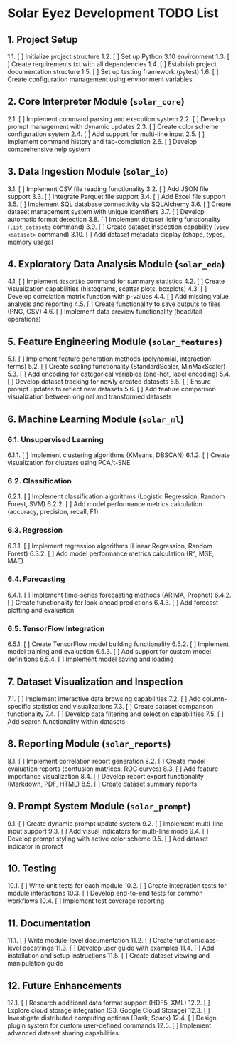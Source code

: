 # Solar Eyez Development TODO List

## 1. Project Setup
1.1. [ ] Initialize project structure
1.2. [ ] Set up Python 3.10 environment
1.3. [ ] Create requirements.txt with all dependencies
1.4. [ ] Establish project documentation structure
1.5. [ ] Set up testing framework (pytest)
1.6. [ ] Create configuration management using environment variables

## 2. Core Interpreter Module (`solar_core`)
2.1. [ ] Implement command parsing and execution system
2.2. [ ] Develop prompt management with dynamic updates
2.3. [ ] Create color scheme configuration system
2.4. [ ] Add support for multi-line input
2.5. [ ] Implement command history and tab-completion
2.6. [ ] Develop comprehensive help system

## 3. Data Ingestion Module (`solar_io`)
3.1. [ ] Implement CSV file reading functionality
3.2. [ ] Add JSON file support
3.3. [ ] Integrate Parquet file support
3.4. [ ] Add Excel file support
3.5. [ ] Implement SQL database connectivity via SQLAlchemy
3.6. [ ] Create dataset management system with unique identifiers
3.7. [ ] Develop automatic format detection
3.8. [ ] Implement dataset listing functionality (`list_datasets` command)
3.9. [ ] Create dataset inspection capability (`view <dataset>` command)
3.10. [ ] Add dataset metadata display (shape, types, memory usage)

## 4. Exploratory Data Analysis Module (`solar_eda`)
4.1. [ ] Implement `describe` command for summary statistics
4.2. [ ] Create visualization capabilities (histograms, scatter plots, boxplots)
4.3. [ ] Develop correlation matrix function with p-values
4.4. [ ] Add missing value analysis and reporting
4.5. [ ] Create functionality to save outputs to files (PNG, CSV)
4.6. [ ] Implement data preview functionality (head/tail operations)

## 5. Feature Engineering Module (`solar_features`)
5.1. [ ] Implement feature generation methods (polynomial, interaction terms)
5.2. [ ] Create scaling functionality (StandardScaler, MinMaxScaler)
5.3. [ ] Add encoding for categorical variables (one-hot, label encoding)
5.4. [ ] Develop dataset tracking for newly created datasets
5.5. [ ] Ensure prompt updates to reflect new datasets
5.6. [ ] Add feature comparison visualization between original and transformed datasets

## 6. Machine Learning Module (`solar_ml`)
### 6.1. Unsupervised Learning
6.1.1. [ ] Implement clustering algorithms (KMeans, DBSCAN)
6.1.2. [ ] Create visualization for clusters using PCA/t-SNE

### 6.2. Classification
6.2.1. [ ] Implement classification algorithms (Logistic Regression, Random Forest, SVM)
6.2.2. [ ] Add model performance metrics calculation (accuracy, precision, recall, F1)

### 6.3. Regression
6.3.1. [ ] Implement regression algorithms (Linear Regression, Random Forest)
6.3.2. [ ] Add model performance metrics calculation (R², MSE, MAE)

### 6.4. Forecasting
6.4.1. [ ] Implement time-series forecasting methods (ARIMA, Prophet)
6.4.2. [ ] Create functionality for look-ahead predictions
6.4.3. [ ] Add forecast plotting and evaluation

### 6.5. TensorFlow Integration
6.5.1. [ ] Create TensorFlow model building functionality
6.5.2. [ ] Implement model training and evaluation
6.5.3. [ ] Add support for custom model definitions
6.5.4. [ ] Implement model saving and loading

## 7. Dataset Visualization and Inspection
7.1. [ ] Implement interactive data browsing capabilities
7.2. [ ] Add column-specific statistics and visualizations
7.3. [ ] Create dataset comparison functionality
7.4. [ ] Develop data filtering and selection capabilities
7.5. [ ] Add search functionality within datasets

## 8. Reporting Module (`solar_reports`)
8.1. [ ] Implement correlation report generation
8.2. [ ] Create model evaluation reports (confusion matrices, ROC curves)
8.3. [ ] Add feature importance visualization
8.4. [ ] Develop report export functionality (Markdown, PDF, HTML)
8.5. [ ] Create dataset summary reports

## 9. Prompt System Module (`solar_prompt`)
9.1. [ ] Create dynamic prompt update system
9.2. [ ] Implement multi-line input support
9.3. [ ] Add visual indicators for multi-line mode
9.4. [ ] Develop prompt styling with active color scheme
9.5. [ ] Add dataset indicator in prompt

## 10. Testing
10.1. [ ] Write unit tests for each module
10.2. [ ] Create integration tests for module interactions
10.3. [ ] Develop end-to-end tests for common workflows
10.4. [ ] Implement test coverage reporting

## 11. Documentation
11.1. [ ] Write module-level documentation
11.2. [ ] Create function/class-level docstrings
11.3. [ ] Develop user guide with examples
11.4. [ ] Add installation and setup instructions
11.5. [ ] Create dataset viewing and manipulation guide

## 12. Future Enhancements
12.1. [ ] Research additional data format support (HDF5, XML)
12.2. [ ] Explore cloud storage integration (S3, Google Cloud Storage)
12.3. [ ] Investigate distributed computing options (Dask, Spark)
12.4. [ ] Design plugin system for custom user-defined commands
12.5. [ ] Implement advanced dataset sharing capabilities
